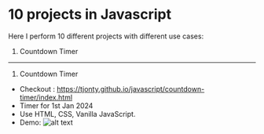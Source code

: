 # 10 projects in Javascript

Here I perform 10 different projects with different use cases: 

1. Countdown Timer

------

1. Countdown Timer
  * Checkout : https://tjonty.github.io/javascript/countdown-timer/index.html
  * Timer for 1st Jan 2024
  * Use HTML, CSS, Vanilla JavaScript.
  * Demo: ![alt text](https://tjonty.github.io/javascript/countdown-timer/demo.png "demo of countdown timer")
